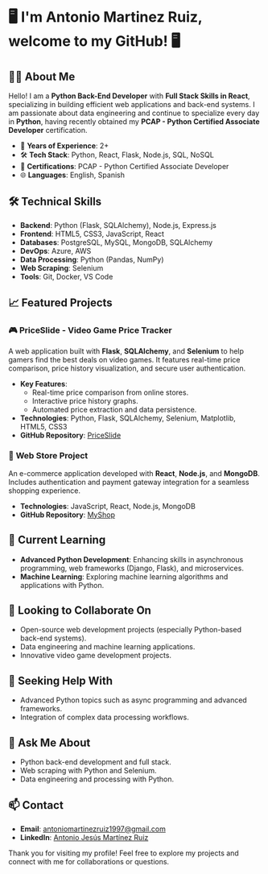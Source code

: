 # 🖥️ I'm Antonio Martinez Ruiz, welcome to my GitHub! 🖥️

## 👨‍💻 About Me

Hello! I am a **Python Back-End Developer** with **Full Stack Skills in React**, specializing in building efficient web applications and back-end systems. I am passionate about data engineering and continue to specialize every day in **Python**, having recently obtained my **PCAP - Python Certified Associate Developer** certification.

- 🚀 **Years of Experience**: 2+
- 🛠 **Tech Stack**: Python, React, Flask, Node.js, SQL, NoSQL
- 🏅 **Certifications**: PCAP - Python Certified Associate Developer
- 🌐 **Languages**: English, Spanish

## 🛠 Technical Skills

- **Backend**: Python (Flask, SQLAlchemy), Node.js, Express.js
- **Frontend**: HTML5, CSS3, JavaScript, React
- **Databases**: PostgreSQL, MySQL, MongoDB, SQLAlchemy
- **DevOps**: Azure, AWS
- **Data Processing**: Python (Pandas, NumPy)
- **Web Scraping**: Selenium
- **Tools**: Git, Docker, VS Code

## 📈 Featured Projects

### 🎮 **PriceSlide** - Video Game Price Tracker
A web application built with **Flask**, **SQLAlchemy**, and **Selenium** to help gamers find the best deals on video games. It features real-time price comparison, price history visualization, and secure user authentication.

- **Key Features**:
  - Real-time price comparison from online stores.
  - Interactive price history graphs.
  - Automated price extraction and data persistence.
- **Technologies**: Python, Flask, SQLAlchemy, Selenium, Matplotlib, HTML5, CSS3
- **GitHub Repository**: [PriceSlide](https://github.com/Antoniomr97/PriceSlide)

### 🛒 **Web Store Project**
An e-commerce application developed with **React**, **Node.js**, and **MongoDB**. Includes authentication and payment gateway integration for a seamless shopping experience.

- **Technologies**: JavaScript, React, Node.js, MongoDB
- **GitHub Repository**: [MyShop](https://github.com/Antoniomr97/myShop)

## 🌱 Current Learning

- **Advanced Python Development**: Enhancing skills in asynchronous programming, web frameworks (Django, Flask), and microservices.
- **Machine Learning**: Exploring machine learning algorithms and applications with Python.

## 👯 Looking to Collaborate On

- Open-source web development projects (especially Python-based back-end systems).
- Data engineering and machine learning applications.
- Innovative video game development projects.

## 🤔 Seeking Help With

- Advanced Python topics such as async programming and advanced frameworks.
- Integration of complex data processing workflows.

## 💬 Ask Me About

- Python back-end development and full stack.
- Web scraping with Python and Selenium.
- Data engineering and processing with Python.

## 📫 Contact

- **Email**: antoniomartinezruiz1997@gmail.com
- **LinkedIn**: [Antonio Jesús Martínez Ruiz](https://www.linkedin.com/in/antonio-jesus-martinez-ruiz/)

Thank you for visiting my profile! Feel free to explore my projects and connect with me for collaborations or questions.
